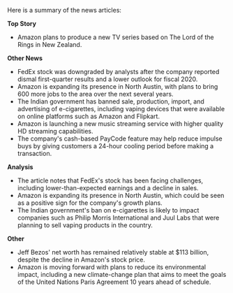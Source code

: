 Here is a summary of the news articles:

**Top Story**

* Amazon plans to produce a new TV series based on The Lord of the Rings in New Zealand.

**Other News**

* FedEx stock was downgraded by analysts after the company reported dismal first-quarter results and a lower outlook for fiscal 2020.
* Amazon is expanding its presence in North Austin, with plans to bring 600 more jobs to the area over the next several years.
* The Indian government has banned sale, production, import, and advertising of e-cigarettes, including vaping devices that were available on online platforms such as Amazon and Flipkart.
* Amazon is launching a new music streaming service with higher quality HD streaming capabilities.
* The company's cash-based PayCode feature may help reduce impulse buys by giving customers a 24-hour cooling period before making a transaction.

**Analysis**

* The article notes that FedEx's stock has been facing challenges, including lower-than-expected earnings and a decline in sales.
* Amazon is expanding its presence in North Austin, which could be seen as a positive sign for the company's growth plans.
* The Indian government's ban on e-cigarettes is likely to impact companies such as Philip Morris International and Juul Labs that were planning to sell vaping products in the country.

**Other**

* Jeff Bezos' net worth has remained relatively stable at $113 billion, despite the decline in Amazon's stock price.
* Amazon is moving forward with plans to reduce its environmental impact, including a new climate-change plan that aims to meet the goals of the United Nations Paris Agreement 10 years ahead of schedule.